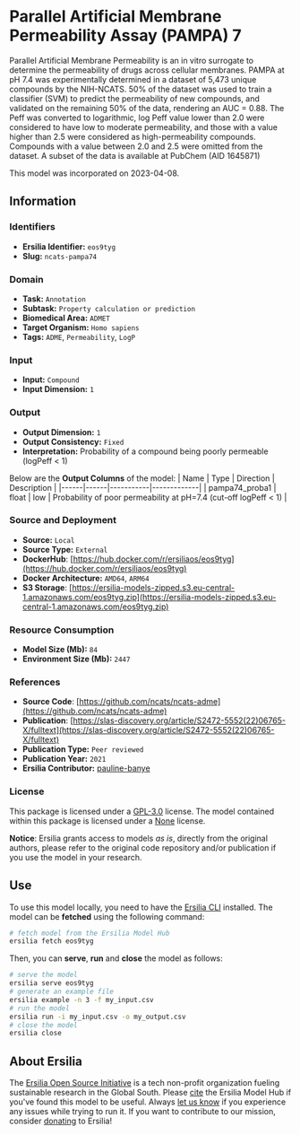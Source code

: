 # Parallel Artificial Membrane Permeability Assay (PAMPA) 7

Parallel Artificial Membrane Permeability is an in vitro surrogate to determine the permeability of drugs across cellular membranes. PAMPA at pH 7.4 was experimentally determined in a dataset of 5,473 unique compounds by the NIH-NCATS. 50% of the dataset was used to train a classifier (SVM) to predict the permeability of new compounds, and validated on the remaining 50% of the data, rendering an AUC = 0.88. The Peff was converted to logarithmic, log Peff value lower than 2.0 were considered to have low to moderate permeability, and those with a value higher than 2.5 were considered as high-permeability compounds. Compounds with a value between 2.0 and 2.5 were omitted from the dataset. A subset of the data is available at PubChem (AID 1645871)

This model was incorporated on 2023-04-08.

## Information
### Identifiers
- **Ersilia Identifier:** `eos9tyg`
- **Slug:** `ncats-pampa74`

### Domain
- **Task:** `Annotation`
- **Subtask:** `Property calculation or prediction`
- **Biomedical Area:** `ADMET`
- **Target Organism:** `Homo sapiens`
- **Tags:** `ADME`, `Permeability`, `LogP`

### Input
- **Input:** `Compound`
- **Input Dimension:** `1`

### Output
- **Output Dimension:** `1`
- **Output Consistency:** `Fixed`
- **Interpretation:** Probability of a compound being poorly permeable (logPeff < 1)

Below are the **Output Columns** of the model:
| Name | Type | Direction | Description |
|------|------|-----------|-------------|
| pampa74_proba1 | float | low | Probability of poor permeability at pH=7.4 (cut-off logPeff < 1) |


### Source and Deployment
- **Source:** `Local`
- **Source Type:** `External`
- **DockerHub**: [https://hub.docker.com/r/ersiliaos/eos9tyg](https://hub.docker.com/r/ersiliaos/eos9tyg)
- **Docker Architecture:** `AMD64`, `ARM64`
- **S3 Storage**: [https://ersilia-models-zipped.s3.eu-central-1.amazonaws.com/eos9tyg.zip](https://ersilia-models-zipped.s3.eu-central-1.amazonaws.com/eos9tyg.zip)

### Resource Consumption
- **Model Size (Mb):** `84`
- **Environment Size (Mb):** `2447`


### References
- **Source Code**: [https://github.com/ncats/ncats-adme](https://github.com/ncats/ncats-adme)
- **Publication**: [https://slas-discovery.org/article/S2472-5552(22)06765-X/fulltext](https://slas-discovery.org/article/S2472-5552(22)06765-X/fulltext)
- **Publication Type:** `Peer reviewed`
- **Publication Year:** `2021`
- **Ersilia Contributor:** [pauline-banye](https://github.com/pauline-banye)

### License
This package is licensed under a [GPL-3.0](https://github.com/ersilia-os/ersilia/blob/master/LICENSE) license. The model contained within this package is licensed under a [None](LICENSE) license.

**Notice**: Ersilia grants access to models _as is_, directly from the original authors, please refer to the original code repository and/or publication if you use the model in your research.


## Use
To use this model locally, you need to have the [Ersilia CLI](https://github.com/ersilia-os/ersilia) installed.
The model can be **fetched** using the following command:
```bash
# fetch model from the Ersilia Model Hub
ersilia fetch eos9tyg
```
Then, you can **serve**, **run** and **close** the model as follows:
```bash
# serve the model
ersilia serve eos9tyg
# generate an example file
ersilia example -n 3 -f my_input.csv
# run the model
ersilia run -i my_input.csv -o my_output.csv
# close the model
ersilia close
```

## About Ersilia
The [Ersilia Open Source Initiative](https://ersilia.io) is a tech non-profit organization fueling sustainable research in the Global South.
Please [cite](https://github.com/ersilia-os/ersilia/blob/master/CITATION.cff) the Ersilia Model Hub if you've found this model to be useful. Always [let us know](https://github.com/ersilia-os/ersilia/issues) if you experience any issues while trying to run it.
If you want to contribute to our mission, consider [donating](https://www.ersilia.io/donate) to Ersilia!
